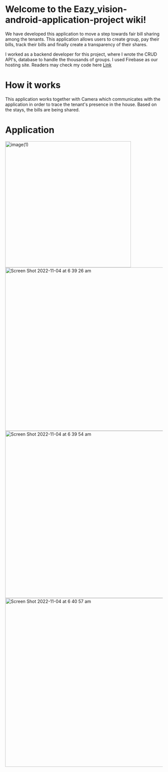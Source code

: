 # Welcome to the Eazy_vision-android-application-project wiki!

We have developed this application to move a step towards fair bill sharing among the tenants. This application allows users to create group, pay their bills, track their bills and finally create a transparency of their shares. 

I worked as a backend developer for this project, where I wrote the CRUD API's, database to handle the thousands of groups. I used Firebase as our hosting site. Readers may check my code here [Link](https://github.com/a1819644/Eazy_vision-android-application-project/blob/main/API.js)

# How it works
This application works together with Camera which communicates with the application in order to trace the tenant's presence in the house. Based on the stays, the bills are being shared. 



# Application
<img width="402" alt="image(1)" src="https://github.com/user-attachments/assets/6720763b-9a08-4798-a5f7-45aa54702932">
<img width="521" alt="Screen Shot 2022-11-04 at 6 39 26 am" src="https://github.com/user-attachments/assets/0e97d034-1edd-4afe-b6f0-eac4cbfef73a">
<img width="533" alt="Screen Shot 2022-11-04 at 6 39 54 am" src="https://github.com/user-attachments/assets/7d85ddc8-ef48-4978-bc07-1f314d0a6427">
<img width="538" alt="Screen Shot 2022-11-04 at 6 40 57 am" src="https://github.com/user-attachments/assets/e78c2591-b43a-43de-afb4-678946f122b1">
